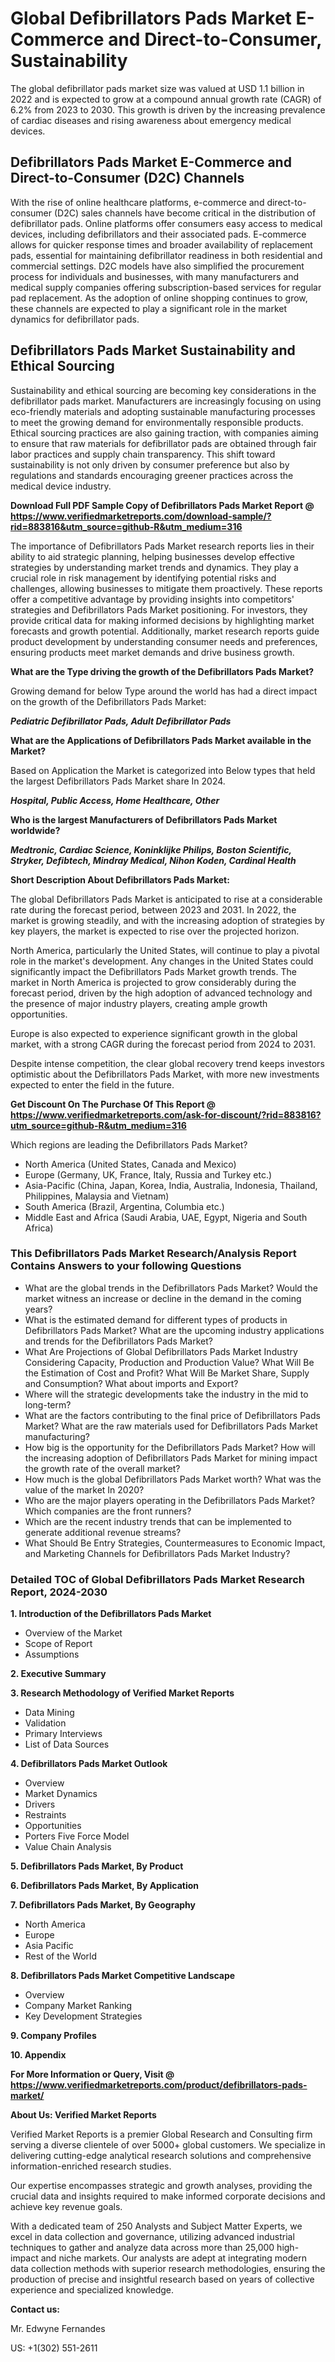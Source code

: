<h1>Global Defibrillators Pads Market E-Commerce and Direct-to-Consumer, Sustainability</h1><p class=""><p>The global defibrillator pads market size was valued at USD 1.1 billion in 2022 and is expected to grow at a compound annual growth rate (CAGR) of 6.2% from 2023 to 2030. This growth is driven by the increasing prevalence of cardiac diseases and rising awareness about emergency medical devices.</p><h2>Defibrillators Pads Market E-Commerce and Direct-to-Consumer (D2C) Channels</h2><p>With the rise of online healthcare platforms, e-commerce and direct-to-consumer (D2C) sales channels have become critical in the distribution of defibrillator pads. Online platforms offer consumers easy access to medical devices, including defibrillators and their associated pads. E-commerce allows for quicker response times and broader availability of replacement pads, essential for maintaining defibrillator readiness in both residential and commercial settings. D2C models have also simplified the procurement process for individuals and businesses, with many manufacturers and medical supply companies offering subscription-based services for regular pad replacement. As the adoption of online shopping continues to grow, these channels are expected to play a significant role in the market dynamics for defibrillator pads.</p><h2>Defibrillators Pads Market Sustainability and Ethical Sourcing</h2><p>Sustainability and ethical sourcing are becoming key considerations in the defibrillator pads market. Manufacturers are increasingly focusing on using eco-friendly materials and adopting sustainable manufacturing processes to meet the growing demand for environmentally responsible products. Ethical sourcing practices are also gaining traction, with companies aiming to ensure that raw materials for defibrillator pads are obtained through fair labor practices and supply chain transparency. This shift toward sustainability is not only driven by consumer preference but also by regulations and standards encouraging greener practices across the medical device industry.</p></p><p class=""><strong>Download Full PDF Sample Copy of Defibrillators Pads Market Report @ <a href="https://www.verifiedmarketreports.com/download-sample/?rid=883816&utm_source=github-R&utm_medium=316" target="_blank">https://www.verifiedmarketreports.com/download-sample/?rid=883816&utm_source=github-R&utm_medium=316</a></strong></p><p>The importance of&nbsp;Defibrillators Pads Market research reports lies in their ability to aid strategic planning, helping businesses develop effective strategies by understanding market trends and dynamics. They play a crucial role in risk management by identifying potential risks and challenges, allowing businesses to mitigate them proactively. These reports offer a competitive advantage by providing insights into competitors' strategies and Defibrillators Pads Market positioning. For investors, they provide critical data for making informed decisions by highlighting market forecasts and growth potential. Additionally, market research reports guide product development by understanding consumer needs and preferences, ensuring products meet market demands and drive business growth.</p><p><strong>What are the&nbsp;Type driving the growth of the Defibrillators Pads Market?</strong></p><p id="" class="">Growing demand for below Type around the world has had a direct impact on the growth of the Defibrillators Pads Market:</p><p class=""><em><strong>Pediatric Defibrillator Pads, Adult Defibrillator Pads</strong></em></p><p class=""><strong>What are the&nbsp;Applications&nbsp;of Defibrillators Pads Market available in the Market?</strong></p><p id="" class="">Based on Application the Market is categorized into Below types that held the largest Defibrillators Pads Market share In 2024.</p><p class=""><em><strong>Hospital, Public Access, Home Healthcare, Other</strong></em></p><p class=""><strong>Who is the largest Manufacturers of Defibrillators Pads Market worldwide?</strong></p><p><em><strong>Medtronic, Cardiac Science, Koninklijke Philips, Boston Scientific, Stryker, Defibtech, Mindray Medical, Nihon Koden, Cardinal Health</strong></em></p><p id="" class=""><strong>Short Description About Defibrillators Pads Market:</strong></p><p>The global Defibrillators Pads Market is anticipated to rise at a considerable rate during the forecast period, between 2023 and 2031. In 2022, the market is growing steadily, and with the increasing adoption of strategies by key players, the market is expected to rise over the projected horizon.</p><p>North America, particularly the United States, will continue to play a pivotal role in the market's development. Any changes in the United States could significantly impact the Defibrillators Pads Market growth trends. The market in North America is projected to grow considerably during the forecast period, driven by the high adoption of advanced technology and the presence of major industry players, creating ample growth opportunities.</p><p>Europe is also expected to experience significant growth in the global market, with a strong CAGR during the forecast period from 2024 to 2031.</p><p>Despite intense competition, the clear global recovery trend keeps investors optimistic about the Defibrillators Pads Market, with more new investments expected to enter the field in the future.</p><p id="" class=""><strong>Get Discount On The Purchase Of This Report @ <a href="https://www.verifiedmarketreports.com/ask-for-discount/?rid=883816?utm_source=github-R&utm_medium=316" target="_blank">https://www.verifiedmarketreports.com/ask-for-discount/?rid=883816?utm_source=github-R&utm_medium=316</a></strong></p><p class="">Which regions are leading the Defibrillators Pads Market?</p><ul><li>North America (United States, Canada and Mexico)</li><li>Europe (Germany, UK, France, Italy, Russia and Turkey etc.)</li><li>Asia-Pacific (China, Japan, Korea, India, Australia, Indonesia, Thailand, Philippines, Malaysia and Vietnam)</li><li>South America (Brazil, Argentina, Columbia etc.)</li><li>Middle East and Africa (Saudi Arabia, UAE, Egypt, Nigeria and South Africa)</li></ul><h3 id="" class="">This Defibrillators Pads Market Research/Analysis Report Contains Answers to your following Questions</h3><ul><li>What are the global trends in the Defibrillators Pads Market? Would the market witness an increase or decline in the demand in the coming years?</li><li>What is the estimated demand for different types of products in Defibrillators Pads Market? What are the upcoming industry applications and trends for the Defibrillators Pads Market?</li><li>What Are Projections of Global Defibrillators Pads Market Industry Considering Capacity, Production and Production Value? What Will Be the Estimation of Cost and Profit? What Will Be Market Share, Supply and Consumption? What about imports and Export?</li><li>Where will the strategic developments take the industry in the mid to long-term?</li><li>What are the factors contributing to the final price of Defibrillators Pads Market? What are the raw materials used for Defibrillators Pads Market manufacturing?</li><li>How big is the opportunity for the Defibrillators Pads Market? How will the increasing adoption of Defibrillators Pads Market for mining impact the growth rate of the overall market?</li><li>How much is the global Defibrillators Pads Market worth? What was the value of the market In 2020?</li><li>Who are the major players operating in the Defibrillators Pads Market? Which companies are the front runners?</li><li>Which are the recent industry trends that can be implemented to generate additional revenue streams?</li><li>What Should Be Entry Strategies, Countermeasures to Economic Impact, and Marketing Channels for Defibrillators Pads Market Industry?</li></ul><h3 id="" class="">Detailed TOC of Global Defibrillators Pads Market Research Report, 2024-2030</h3><p id="" class=""><strong>1. Introduction of the Defibrillators Pads Market</strong></p><ul><li>Overview of the Market</li><li>Scope of Report</li><li>Assumptions</li></ul><p id="" class=""><strong>2. Executive Summary</strong></p><p id="" class=""><strong>3. Research Methodology of Verified Market Reports</strong></p><ul><li>Data Mining</li><li>Validation</li><li>Primary Interviews</li><li>List of Data Sources</li></ul><p id="" class=""><strong>4. Defibrillators Pads Market Outlook</strong></p><ul><li>Overview</li><li>Market Dynamics</li><li>Drivers</li><li>Restraints</li><li>Opportunities</li><li>Porters Five Force Model</li><li>Value Chain Analysis</li></ul><p id="" class=""><strong>5. Defibrillators Pads Market, By Product</strong></p><p id="" class=""><strong>6. Defibrillators Pads Market, By Application</strong></p><p id="" class=""><strong>7. Defibrillators Pads Market, By Geography</strong></p><ul><li>North America</li><li>Europe</li><li>Asia Pacific</li><li>Rest of the World</li></ul><p id="" class=""><strong>8. Defibrillators Pads Market Competitive Landscape</strong></p><ul><li>Overview</li><li>Company Market Ranking</li><li>Key Development Strategies</li></ul><p id="" class=""><strong>9. Company Profiles</strong></p><p id="" class=""><strong>10. Appendix</strong></p><p id="" class=""><strong>For More Information or Query, Visit @ <a href="https://www.verifiedmarketreports.com/product/defibrillators-pads-market/" target="_blank">https://www.verifiedmarketreports.com/product/defibrillators-pads-market/</a></strong></p><p id="" class=""><strong>About Us: Verified Market Reports</strong></p><p id="" class="">Verified Market Reports is a premier Global Research and Consulting firm serving a diverse clientele of over 5000+ global customers. We specialize in delivering cutting-edge analytical research solutions and comprehensive information-enriched research studies.</p><p id="" class="">Our expertise encompasses strategic and growth analyses, providing the crucial data and insights required to make informed corporate decisions and achieve key revenue goals.</p><p id="" class="">With a dedicated team of 250 Analysts and Subject Matter Experts, we excel in data collection and governance, utilizing advanced industrial techniques to gather and analyze data across more than 25,000 high-impact and niche markets. Our analysts are adept at integrating modern data collection methods with superior research methodologies, ensuring the production of precise and insightful research based on years of collective experience and specialized knowledge.</p><p id="" class=""><strong>Contact us:</strong></p><p id="" class="">Mr. Edwyne Fernandes</p><p id="" class="">US: +1(302) 551-2611</p>